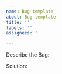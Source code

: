 ```yaml
---
name: Bug template
about: Bug template
title: ''
labels: ''
assignees: ''

---
```


Describe the Bug:




 Solution: